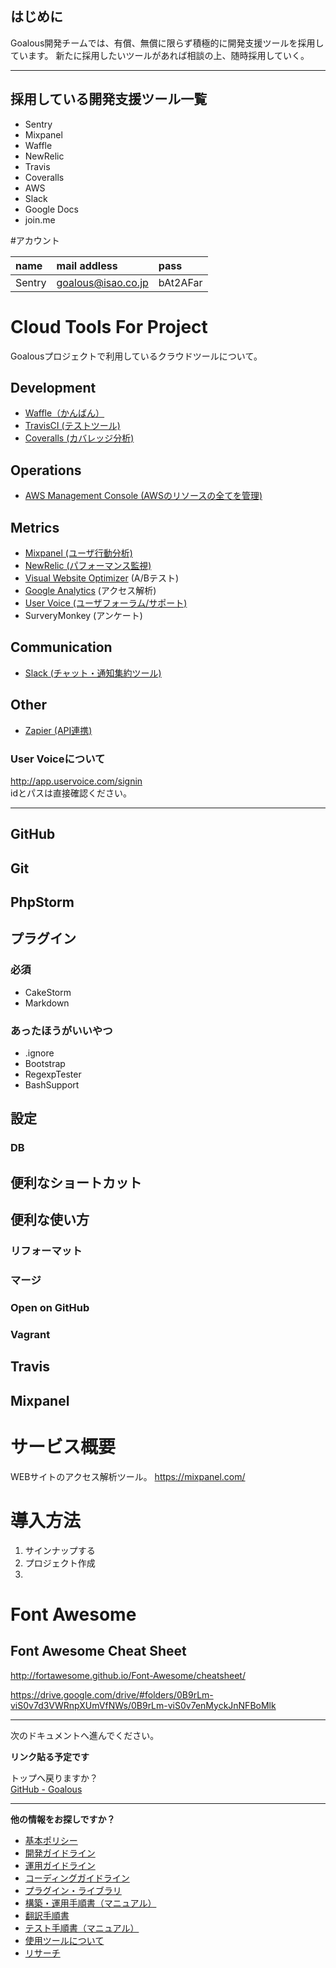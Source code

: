 ## はじめに
Goalous開発チームでは、有償、無償に限らず積極的に開発支援ツールを採用しています。
新たに採用したいツールがあれば相談の上、随時採用していく。

<hr id="tool-list">

## 採用している開発支援ツール一覧
- Sentry
- Mixpanel
- Waffle
- NewRelic
- Travis
- Coveralls
- AWS
- Slack
- Google Docs
- join.me

#アカウント

| name | mail addless | pass |
|:---|:---|:---|
| Sentry | goalous@isao.co.jp | bAt2AFar |

# Cloud Tools For Project
Goalousプロジェクトで利用しているクラウドツールについて。
## Development
- [Waffle（かんばん）](https://waffle.io/isaocorp/goalous2)
- [TravisCI (テストツール)](https://magnum.travis-ci.com/IsaoCorp/goalous2)
- [Coveralls (カバレッジ分析)](https://coveralls.io/r/IsaoCorp/goalous2)

## Operations
- [AWS Management Console (AWSのリソースの全てを管理)](https://console.aws.amazon.com/console/home?#)

## Metrics
- [Mixpanel (ユーザ行動分析)](https://mixpanel.com/report/388879/events/#events)
- [NewRelic (パフォーマンス監視)](https://rpm.newrelic.com/accounts/652568/applications/3337537)
- [Visual Website Optimizer](http://v2.visualwebsiteoptimizer.com/) (A/Bテスト)
- [Google Analytics](https://www.google.com/analytics/web/?hl=ja&pli=1#report/visitors-overview/a37579734w69803133p83571333/) (アクセス解析)
- [User Voice (ユーザフォーラム/サポート)](http://app.uservoice.com/signin)
- SurveryMonkey (アンケート)

## Communication
- [Slack (チャット・通知集約ツール)](https://isao.slack.com/messages/goalous/)

## Other
- [Zapier (API連携)](https://zapier.com/app/dashboard)

### User Voiceについて
http://app.uservoice.com/signin  
idとパスは直接確認ください。

<hr id="tool-details">

## GitHub

## Git

## PhpStorm

## プラグイン
### 必須
- CakeStorm
- Markdown

### あったほうがいいやつ
- .ignore
- Bootstrap
- RegexpTester
- BashSupport

## 設定
### DB

## 便利なショートカット

## 便利な使い方
### リフォーマット
### マージ
### Open on GitHub
### Vagrant

## Travis

##  Mixpanel

# サービス概要
WEBサイトのアクセス解析ツール。
https://mixpanel.com/

# 導入方法
1. サインナップする
1. プロジェクト作成
1.

# Font Awesome

## Font Awesome Cheat Sheet
http://fortawesome.github.io/Font-Awesome/cheatsheet/

https://drive.google.com/drive/#folders/0B9rLm-viS0v7d3VWRnpXUmVfNWs/0B9rLm-viS0v7enMyckJnNFBoMlk


---

次のドキュメントへ進んでください。  

**リンク貼る予定です**

トップへ戻りますか？  
[GitHub - Goalous](https://github.com/IsaoCorp/goalous2)

----

**他の情報をお探しですか？**

- [基本ポリシー](./general.md)
- [開発ガイドライン](./development.md)
- [運用ガイドライン](./operations.md)
- [コーディングガイドライン](./coding.md)
- [プラグイン・ライブラリ](./plugins_libraries.md)
- [構築・運用手順書（マニュアル）](./manuals.md)
- [翻訳手順書](./translation.md)
- [テスト手順書（マニュアル）](./manuals-test.md)
- [使用ツールについて](./tools.md)
- [リサーチ](./research.md)
